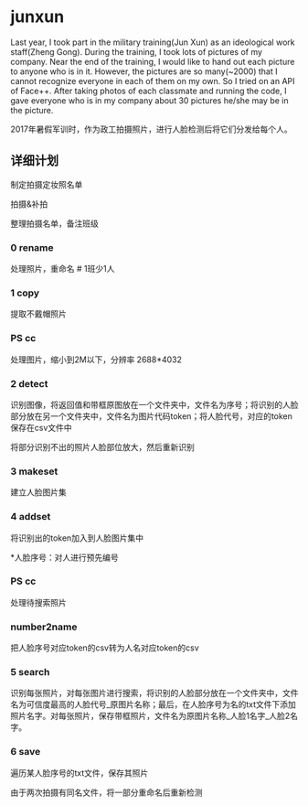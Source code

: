 # junxun
Last year, I took part in the military training(Jun Xun) as an ideological work staff(Zheng Gong). During the training, I took lots of pictures of my company. Near the end of the training, I would like to hand out each picture to anyone who is in it. However, the pictures are so many(~2000) that I cannot recognize everyone in each of them on my own. So I tried on an API of Face++. After taking photos of each classmate and running the code, I gave everyone who is in my company about 30 pictures he/she may be in the picture. 

2017年暑假军训时，作为政工拍摄照片，进行人脸检测后将它们分发给每个人。
## 详细计划
制定拍摄定妆照名单

拍摄&补拍

整理拍摄名单，备注班级
### 0 rename
处理照片，重命名  # 1班少1人	
### 1 copy
提取不戴帽照片
### PS cc
处理图片，缩小到2M以下，分辨率 2688*4032
### 2 detect
识别图像，将返回值和带框原图放在一个文件夹中，文件名为序号；将识别的人脸部分放在另一个文件夹中，文件名为图片代码token；将人脸代号，对应的token保存在csv文件中

将部分识别不出的照片人脸部位放大，然后重新识别
### 3 makeset
建立人脸图片集
### 4 addset
将识别出的token加入到人脸图片集中

*人脸序号：对人进行预先编号
### PS cc
处理待搜索照片
### number2name
把人脸序号对应token的csv转为人名对应token的csv
### 5 search
识别每张照片，对每张图片进行搜索，将识别的人脸部分放在一个文件夹中，文件名为可信度最高的人脸代号_原图片名称；最后，在人脸序号为名的txt文件下添加照片名字。对每张照片，保存带框照片，文件名为原图片名称_人脸1名字_人脸2名字。 
### 6 save
遍历某人脸序号的txt文件，保存其照片

由于两次拍摄有同名文件，将一部分重命名后重新检测
